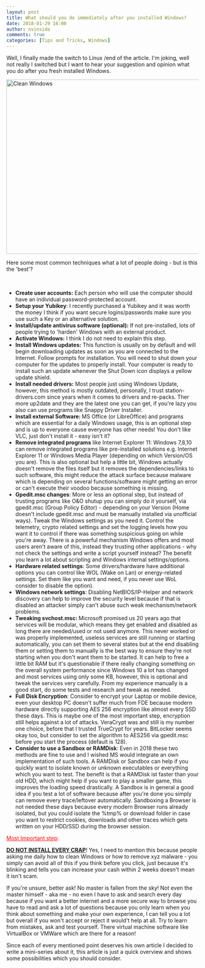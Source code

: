 ```yaml
---
layout: post
title: What should you do immediately after you installed Windows?
date: 2018-01-29 16:00
author: nvinside
comments: true
categories: [Tips and Tricks, Windows]
---
```

Well, I finally made the switch to Linux /end of the article. I'm joking, well not really I switched but I want to hear your suggestion and opinion what you do after you fresh installed Windows.

<img class="alignnone size-full wp-image-2364" src="https://chefkochblog.files.wordpress.com/2018/01/519808-clean-up-windows-10-with-microsoft-s-refresh-windows-tool.jpg" alt="Clean Windows" width="810" height="456" />

<!--more-->

Here some most common techniques what a lot of people doing - but is this the 'best'?

&nbsp;

<ul>
    <li><strong>Create user accounts:</strong> Each person who will use the computer should have an individual password-protected account.</li>
    <li><strong>Setup your Yubikey</strong>: I recently purchased a Yubikey and it was worth the money I think if you want secure logins/passwords make sure you use such a Key or an alternative solution.</li>
    <li><strong>Install/update antivirus software (optional):</strong> If not pre-installed, lots of people trying to 'harden' Windows with an external product.<strong>
</strong></li>
    <li><strong>Activate Windows:</strong> I think I do not need to explain this step.</li>
    <li><strong>Install Windows updates:</strong> This function is usually on by default and will begin downloading updates as soon as you are connected to the Internet. Follow prompts for installation. You will need to shut down your computer for the updates to properly install. Your computer is ready to install such an update whenever the <span class="menuitem">Shut Down</span> icon displays a yellow update shield.</li>
    <li><strong>Install needed drivers:</strong> Most people just using Windows Update, however, this method is mostly outdated, personally, I trust station-drivers.com since years when it comes to drivers and re-packs. Ther more up2date and they are the latest one you can get, if you're lazy you also can use programs like Snappy Driver Installer.</li>
    <li><strong>Install external Software: </strong>MS Office (or LibreOffice) and programs which are essential for a daily Windows usage, this is an optional step and is up to everyone cause everyone has other needs! You don't like VLC, just don't install it - easy isn't it?<strong>
</strong></li>
    <li><strong>Remove integrated programs</strong> like Internet Explorer 11: Windows 7,8,10 can remove integrated programs like pre-installed solutions e.g. Internet Explorer 11 or Windows Media Player (depending on which Version/OS you are). This is also optional but help a little bit, Windows actually doesn't remove the files itself but it removes the dependencies/links to such software, this might reduce the attack surface because malware which is depending on several functions/software might getting an error or can't execute their voodoo because something is missing.</li>
    <li><strong>Gpedit.msc changes</strong>: More or less an optional step, but instead of trusting programs like O&amp;O shutup you can simply do it yourself, via gpedit.msc (Group Policy Editor) - depending on your Version (Home doesn't include gpedit.msc and must be manually installed via unofficial ways). Tweak the Windows settings as you need it. Control the telemetry, crypto related settings and set the logging levels how you want it to control if there was something suspicious going on while you're away. There is a powerful mechanism Windows offers and most users aren't aware of this, instead they trusting other applications - why not check the settings and write a script yourself instead? The benefit you learn a lot about scripting and Windows internal settings/options.</li>
    <li><strong>Hardware related settings</strong>: Some drivers/hardware have additional options you can control like WOL (Wake on Lan) or energy-related settings. Set them like you want and need, if you never use WoL consider to disable the option).</li>
    <li><strong>Windows network settings</strong>: Disabling NetBIOS/IP-Helper and network discovery can help to improve the security level because if that is disabled an attacker simply can't abuse such weak mechanism/network problems.</li>
    <li><strong>Tweaking svchost.msc: </strong>Microsoft promised us 20 years ago that services will be modular, which means they get enabled and disabled as long there are needed/used or not used anymore. This never worked or was properly implemented, useless services are still running or starting automatically, you can set them to several states but at the end disabling them or setting them to manually is the best way to ensure they're not starting when you don't want them to be started. It can help to free a little bit RAM but it's questionable if there really changing something on the overall system performance since Windows 10 a lot has changed and most services using only some KB, however, this is optional and tweak the services very carefully. From my experience manually is a good start, do some tests and research and tweak as needed.</li>
    <li><strong>Full Disk Encryption</strong>: Consider to encrypt your Laptop or mobile device, even your desktop PC doesn't suffer much from FDE because modern hardware directly supporting AES 256 encryption like almost every SSD these days. This is maybe one of the most important step, encryption still helps against a lot of attacks. VeraCrypt was and still is my number one choice, before that I trusted TrueCrypt for years. BitLocker seems okay too, but consider to set the algorithm to AES256 via gpedit.msc before you start the process (default is 128).</li>
    <li><strong>Consider to use a Sandbox or RAMDisk</strong>: Even in 2018 these two methods are fine to use and I wished MS would integrate an own implementation of such tools. A RAMDisk or Sandbox can help if you quickly want to isolate known or unknown executables or everything which you want to test. The benefit is that a RAMDisk ist faster than your old HDD, which might help if you want to play a smaller game, this improves the loading speed drastically. A Sandbox is in general a good idea if you test a lot of software because after you're done you simply can remove every trace/leftover automatically. Sandboxing a Browser is not needed these days because every modern Browser runs already isolated, but you could isolate the %tmp% or download folder in case you want to restrict cookies, downloads and other traces which gets written on your HDD/SSD during the browser session.</li>
</ul>

<span style="color:#ff0000;"><span style="text-decoration:underline;">Most Important step</span>:</span>

<span style="text-decoration:underline;"><strong>DO NOT INSTALL EVERY CRAP</strong></span>! Yes, I need to mention this because people asking me daily how to clean Windows or how to remove xyz malware - you simply can avoid all of this if you think before you click, just because it's blinking and tells you can increase your cash within 2 weeks doesn't mean it isn't scam.

If you're unsure, better ask! No master is fallen from the sky! Not even the master himself - aka me - no even I have to ask and search every day because if you want a better internet and a more secure way to browse you have to read and ask a lot of questions because you only learn when you think about something and make your own experience, I can tell you a lot but overall if you won't accept or reject it would't help at all. Try to learn from mistakes, ask and test yourself. There virtual machine software like VirtualBox or VMWare which are there for a reason!

Since each of every mentioned point deserves his own article I decided to write a mini-series about it, this article is just a quick overview and shows some possibilities which you should consider.

&nbsp;
